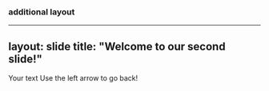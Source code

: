### additional layout
---
layout: slide
title: "Welcome to our second slide!"
---
Your text
Use the left arrow to go back!

